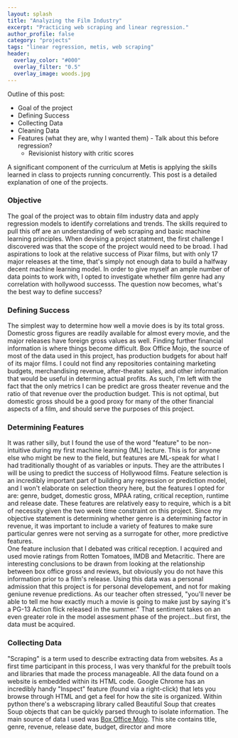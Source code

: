 ```yaml
---
layout: splash
title: "Analyzing the Film Industry"
excerpt: "Practicing web scraping and linear regression."
author_profile: false
category: "projects"
tags: "linear regression, metis, web scraping" 
header:
  overlay_color: "#000"
  overlay_filter: "0.5"
  overlay_image: woods.jpg
---
```


Outline of this post:

- Goal of the project
- Defining Success
- Collecting Data
- Cleaning Data
- Features (what they are, why I wanted them) - Talk about this before regression?
  - Revisionist history with critic scores

A significant component of the curriculum at Metis is applying the skills learned in class to projects running concurrently. This post is a detailed explanation of one of the projects.

### Objective
The goal of the project was to obtain film industry data and apply regression models to identify correlations and trends. The skills required to pull this off are an understanding of web scraping and basic machine learning principles. When devising a project statment, the first challenge I discovered was that the scope of the project would need to be broad. I had aspirations to look at the relative success of Pixar films, but with only 17 major releases at the time, that's simply not enough data to build a halfway decent machine learning model. In order to give myself an ample number of data points to work with, I opted to investigate whether film genre had any correlation with hollywood successs. The question now becomes, what's the best way to define success?

### Defining Success
The simplest way to determine how well a movie does is by its total gross. Domestic gross figures are readily available for almost every movie, and the major releases have foreign gross values as well. Finding further financial information is where things become difficult. Box Office Mojo, the source of most of the data used in this project, has production budgets for about half of its major films. I could not find any repositories containing marketing budgets, merchandising revenue, after-theater sales, and other information that would be useful in determing actual profits. As such, I'm left with the fact that the only metrics I can be predict are gross theater revenue and the ratio of that revenue over the production budget. This is not optimal, but domestic gross should be a good proxy for many of the other financial aspects of a film, and should serve the purposes of this project.

### Determining Features
It was rather silly, but I found the use of the word "feature" to be non-intuitive during my first machine learning (ML) lecture. This is for anyone else who might be new to the field, but features are ML-speak for what I had traditionally thought of as variables or inputs. They are the attributes I will be using to predict the success of Hollywood films. Feature selection is an incredibly important part of building any regression or prediction model, and I won't elaborate on selection theory here, but the features I opted for are: genre, budget, domestic gross, MPAA rating, critical reception, runtime and release date. These features are relatively easy to require, which is a bit of necessity given the two week time constraint on this project. Since my objective statement is determining whether genre is a determining factor in revenue, it was important to include a variety of features to make sure particular genres were not serving as a surrogate for other, more predictive features.    
One feature inclusion that I debated was critical reception. I acquired and used movie ratings from Rotten Tomatoes, IMDB and Metacritic. There are interesting conclusions to be drawn from looking at the relationship between box office gross and reviews, but obviously you do not have this information prior to a film's release. Using this data was a personal admission that this project is for personal developement, and not for making geniune revenue predictions. As our teacher often stressed, "you'll never be able to tell me how exactly much a movie is going to make just by saying it's a PG-13 Action flick released in the summer." That sentiment takes on an even greater role in the model assesment phase of the project...but first, the data must be acquired.

### Collecting Data
"Scraping" is a term used to describe extracting data from websites. As a first time participant in this process, I was very thankful for the prebuilt tools and libraries that made the process manageable. All the data found on a website is embedded within its HTML code. Google Chrome has an incredibly handy "Inspect" feature (found via a right-click) that lets you browse through HTML and get a feel for how the site is organized. Within python there's a webscraping library called Beautiful Soup that creates Soup objects that can be quickly parsed through to isolate information. The main source of data I used was [Box Office Mojo](http://http://www.boxofficemojo.com/ "Mojo"). This site contains title, genre, revenue, release date, budget, director and more


